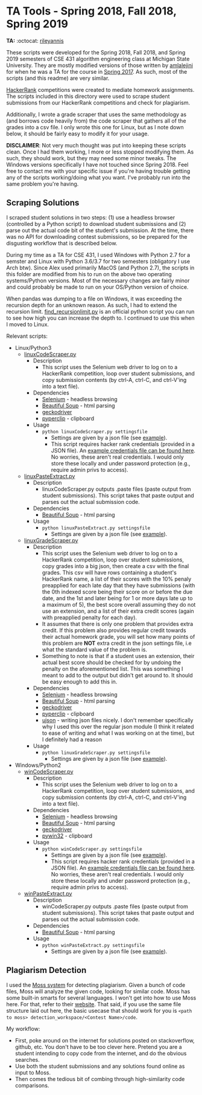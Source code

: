 # TA Tools - Spring 2018, Fall 2018, Spring 2019

**TA:** :octocat: [rileyannis](https://github.com/rileyannis)

These scripts were developed for the Spring 2018, Fall 2018, and Spring 2019 semesters of CSE 431 algorithm engineering class at Michigan State University. They are mostly modified versions of those written by [amlalejini](https://github.com/amlalejini) for when he was a TA for the course in [Spring 2017](../2017-spring/). As such, most of the scripts (and this readme) are very similar.

[HackerRank](https://www.hackerrank.com/) competitions were created to mediate homework assignments. The scripts included in this directory were used to scrape student submissions from our HackerRank competitions and check for plagiarism.

Additionally, I wrote a grade scraper that uses the same methodology as (and borrows code heavily from) the code scraper that gathers all of the grades into a csv file. I only wrote this one for Linux, but as I note down below, it should be fairly easy to modify it for your usage.

**DISCLAIMER**: Not very much thought was put into keeping these scripts clean. Once I had them working, I more or less stopped modifying them. As such, they should work, but they may need some minor tweaks. The Windows versions specifically I have not touched since Spring 2018. Feel free to contact me with your specific issue if you're having trouble getting any of the scripts working/doing what you want. I've probably run into the same problem you're having.

## Scraping Solutions

I scraped student solutions in two steps: (1) use a headless browser (controlled by a Python script) to download student submissions and (2) parse out the actual code bit of the student's submission. At the time, there was no API for downloading contest submissions, so be prepared for the disgusting workflow that is described below.

During my time as a TA for CSE 431, I used Windows with Python 2.7 for a semster and Linux with Python 3.6/3.7 for two semesters (obligatory I use Arch btw). Since Alex used primarily MacOS (and Python 2.7), the scripts in this folder are modified from his to run on the above two operating systems/Python versions. Most of the necessary changes are fairly minor and could probably be made to run on your OS/Python version of choice.

When pandas was dumping to a file on Windows, it was exceeding the recursion depth for an unknown reason. As such, I had to extend the recursion limit. [find_recursionlimit.py](http://svn.python.org/projects/python/trunk/Tools/scripts/find_recursionlimit.py) is an official python script you can run to see how high you can increase the depth to. I continued to use this when I moved to Linux.

Relevant scripts:
- Linux/Python3
  - [linuxCodeScraper.py](./scripts/linuxCodeScraper.py)
    - Description
      - This script uses the Selenium web driver to log on to a HackerRank competition, loop over student submissions, and copy submission contents (by ctrl-A, ctrl-C, and ctrl-V'ing into a text file).
    - Dependencies
      - [Selenium](https://www.seleniumhq.org/) - headless browsing
      - [Beautiful Soup](https://www.crummy.com/software/BeautifulSoup/) - html parsing
      - [geckodriver](https://firefox-source-docs.mozilla.org/testing/geckodriver/geckodriver/)
      - [pyperclip](https://pypi.org/project/pyperclip/) - clipboard
    - Usage
      - `python linuxCodeScraper.py settingsfile`
        - Settings are given by a json file (see [example](./scripts/scraper-settings-example.json)).
        - This script requires hacker rank credentials (provided in a JSON file). An [example credentials file can be found here](./creds/ex_hr_creds.json). No worries, these aren't real credentials. I would only store these locally and under password protection (e.g., require admin privs to access).
  - [linuxPasteExtract.py](./scripts/linuxPasteExtract.py)
    - Description
      - linuxCodeScraper.py outputs .paste files (paste output from student submissions). This script takes that paste output and parses out the actual submission code.
    - Dependencies
      - [Beautiful Soup](https://www.crummy.com/software/BeautifulSoup/) - html parsing
    - Usage
      - `python linuxPasteExtract.py settingsfile`
        - Settings are given by a json file (see [example](./scripts/scraper-settings-example.json)).
  - [linuxGradeScraper.py](./scripts/linuxGradeScraper.py)
    - Description
      - This script uses the Selenium web driver to log on to a HackerRank competition, loop over student submissions, copy grades into a big json, then create a csv with the final grades. This csv will have rows containing a student's HackerRank name, a list of their scores with the 10% penaly preapplied for each late day that they have submissions (with the 0th indexed score being their score on or before the due date, and the 1st and later being for 1 or more days late up to a maximum of 5), the best score overall assuming they do not use an extension, and a list of their extra credit scores (again with preapplied penalty for each day).
      - It assumes that there is only one problem that provides extra credit. If this problem also provides regular credit towards their actual homework grade, you will set how many points of this problem are **NOT** extra credit in the json settings file, i.e what the standard value of the problem is.
      - Something to note is that if a student uses an extension, their actual best score should be checked for by undoing the penalty on the aforementioned list. This was something I meant to add to the output but didn't get around to. It should be easy enough to add this in.
    - Dependencies
      - [Selenium](https://www.seleniumhq.org/) - headless browsing
      - [Beautiful Soup](https://www.crummy.com/software/BeautifulSoup/) - html parsing
      - [geckodriver](https://firefox-source-docs.mozilla.org/testing/geckodriver/geckodriver/)
      - [pyperclip](https://pypi.org/project/pyperclip/) - clipboard
      - [ujson](https://pypi.org/project/ujson/) - writing json files nicely. I don't remember specifically why I used this over the regular json module (I think it related to ease of writing and what I was working on at the time), but I definitely had a reason
    - Usage
      - `python linuxGradeScraper.py settingsfile`
        - Settings are given by a json file (see [example](./scripts/scraper-settings-example.json)).
- Windows/Python2
  - [winCodeScraper.py](./scripts/winCodeScraper.py)
    - Description
      - This script uses the Selenium web driver to log on to a HackerRank competition, loop over student submissions, and copy submission contents (by ctrl-A, ctrl-C, and ctrl-V'ing into a text file).
    - Dependencies
      - [Selenium](https://www.seleniumhq.org/) - headless browsing
      - [Beautiful Soup](https://www.crummy.com/software/BeautifulSoup/) - html parsing
      - [geckodriver](https://firefox-source-docs.mozilla.org/testing/geckodriver/geckodriver/)
      - [pywin32](https://pypi.org/project/pywin32/) - clipboard
    - Usage
      - `python winCodeScraper.py settingsfile`
        - Settings are given by a json file (see [example](./scripts/scraper-settings-example.json)).
        - This script requires hacker rank credentials (provided in a JSON file). An [example credentials file can be found here](./creds/ex_hr_creds.json). No worries, these aren't real credentials. I would only store these locally and under password protection (e.g., require admin privs to access).
  - [winPasteExtract.py](./scripts/winPasteExtract.py)
    - Description
      - winCodeScraper.py outputs .paste files (paste output from student submissions). This script takes that paste output and parses out the actual submission code.
    - Dependencies
      - [Beautiful Soup](https://www.crummy.com/software/BeautifulSoup/) - html parsing
    - Usage
      - `python winPasteExtract.py settingsfile`
        - Settings are given by a json file (see [example](./scripts/scraper-settings-example.json)).

## Plagiarism Detection

I used the [Moss system](https://theory.stanford.edu/~aiken/moss/) for detecting plagiarism. Given a bunch of code files, Moss will analyze the given code, looking for similar code. Moss has some built-in smarts for several languages. I won't get into how to use Moss here. For that, refer to their [website](https://theory.stanford.edu/~aiken/moss/). That said, if you use the same file structure laid out here, the basic usecase that should work for you is `<path to moss> detection_workspace/<Contest Name>/code`.

My workflow:

- First, poke around on the internet for solutions posted on stackoverflow, github, etc. You don't have to be too clever here. Pretend you are a student intending to copy code from the internet, and do the obvious searches. 
- Use both the student submissions and any solutions found online as input to Moss.
- Then comes the tedious bit of combing through high-similarity code comparisons.
